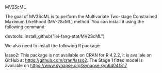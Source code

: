 MV2ScML

The goal of MV2ScML is to perform the Multivariate Two-stage Constrained Maximum Likelihood (MV-2ScML) method. You can install it using the following command:

devtools::install_github("lei-fang-stat/MV2ScML")

We also need to install the following R package:

lasso2: This package is not available on CRAN for R 4.2.2, it is availale on GitHub at https://github.com/cran/lasso2.
The Stage 1 fitted model is available on https://www.synapse.org/Synapse:syn64041817 

